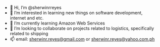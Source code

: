 - 👋 Hi, I’m @sherwinrreyes
- 👀 I’m interested in learning new things on software development, internet and etc.
- 🌱 I’m currently learning Amazon Web Services
- 💞️ I’m looking to collaborate on projects related to logistics, specifically related to shipping
- 📫 email: sherwinr.reyes@gmail.com or sherwinr.reyes@yahoo.com.ph

<!---
sherwinrreyes/sherwinrreyes is a ✨ special ✨ repository because its `README.md` (this file) appears on your GitHub profile.
You can click the Preview link to take a look at your changes.
--->
